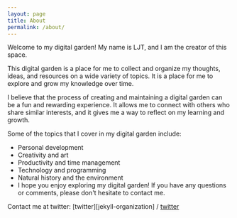 ```yaml
---
layout: page
title: About
permalink: /about/
---
```


Welcome to my digital garden! My name is LJT, and I am the creator of this space. 

This digital garden is a place for me to collect and organize my thoughts, ideas, and resources on a wide variety of topics. It is a place for me to explore and grow my knowledge over time.

I believe that the process of creating and maintaining a digital garden can be a fun and rewarding experience. It allows me to connect with others who share similar interests, and it gives me a way to reflect on my learning and growth.

Some of the topics that I cover in my digital garden include:

* Personal development
* Creativity and art
* Productivity and time management
* Technology and programming
* Natural history and the environment
* I hope you enjoy exploring my digital garden! If you have any questions or comments, please don't hesitate to contact me.


Contact me at twitter:
[twitter][jekyll-organization] /
[twitter](https://twitter.com/Gabriel_4311)


<!-- [jekyll-organization]: https://github.com/jekyll -->
